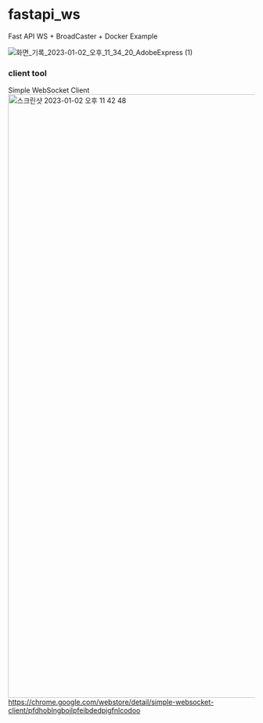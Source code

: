 # fastapi_ws
Fast API WS + BroadCaster + Docker Example

![화면_기록_2023-01-02_오후_11_34_20_AdobeExpress (1)](https://user-images.githubusercontent.com/16227780/210246017-4a464f6a-a1d5-4bf8-9932-12ec78916360.gif)


### client tool
Simple WebSocket Client
<img width="1230" alt="스크린샷 2023-01-02 오후 11 42 48" src="https://user-images.githubusercontent.com/16227780/210246345-effd6916-da2c-47b4-bd2e-ff467f539bb1.png">
https://chrome.google.com/webstore/detail/simple-websocket-client/pfdhoblngboilpfeibdedpjgfnlcodoo
